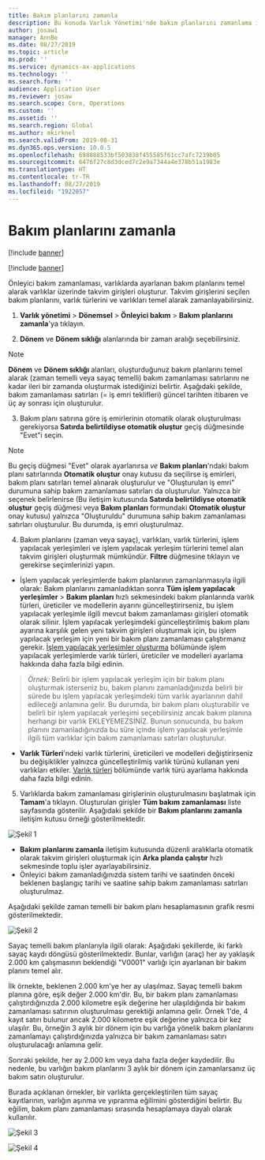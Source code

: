 ```yaml
---
title: Bakım planlarını zamanla
description: Bu konuda Varlık Yönetimi'nde bakım planlarını zamanlama işlemi açıklanmaktadır.
author: josaw1
manager: AnnBe
ms.date: 08/27/2019
ms.topic: article
ms.prod: ''
ms.service: dynamics-ax-applications
ms.technology: ''
ms.search.form: ''
audience: Application User
ms.reviewer: josaw
ms.search.scope: Core, Operations
ms.custom: ''
ms.assetid: ''
ms.search.region: Global
ms.author: mkirknel
ms.search.validFrom: 2019-08-31
ms.dyn365.ops.version: 10.0.5
ms.openlocfilehash: 698888533bf503838f455585f61cc7afc7239b05
ms.sourcegitcommit: 6476f27c8d3dced7c2e9a7344a4e378b51a1983e
ms.translationtype: HT
ms.contentlocale: tr-TR
ms.lasthandoff: 08/27/2019
ms.locfileid: "1922057"
---
```

# <a name="schedule-maintenance-plans"></a>Bakım planlarını zamanla

[!include [banner](../../includes/banner.md)]

[!include [banner](../../includes/preview-banner.md)]

Önleyici bakım zamanlaması, varlıklarda ayarlanan bakım planlarını temel alarak varlıklar üzerinde takvim girişleri oluşturur. Takvim girişlerini seçilen bakım planlarını, varlık türlerini ve varlıkları temel alarak zamanlayabilirsiniz.

1. **Varlık yönetimi** > **Dönemsel** > **Önleyici bakım** > **Bakım planlarını zamanla**'ya tıklayın.

2. **Dönem** ve **Dönem sıklığı** alanlarında bir zaman aralığı seçebilirsiniz.

>[!NOTE]
>**Dönem** ve **Dönem sıklığı** alanları, oluşturduğunuz bakım planlarını temel alarak (zaman temelli veya sayaç temelli) bakım zamanlaması satırlarını ne kadar ileri bir zamanda oluşturmak istediğinizi belirtir. Aşağıdaki şekilde, bakım zamanlaması satırları (= iş emri teklifleri) güncel tarihten itibaren ve üç ay sonrası için oluşturulur.

3. Bakım planı satırına göre iş emirlerinin otomatik olarak oluşturulması gerekiyorsa **Satırda belirtildiyse otomatik oluştur** geçiş düğmesinde "Evet"i seçin.

>[!NOTE]
>Bu geçiş düğmesi "Evet" olarak ayarlanırsa *ve* **Bakım planları**'ndaki bakım planı satırlarında **Otomatik oluştur** onay kutusu da seçilirse iş emirleri, bakım planı satırları temel alınarak oluşturulur ve "Oluşturulan iş emri" durumuna sahip bakım zamanlaması satırları da oluşturulur. Yalnızca bir seçenek belirlenirse (Bu iletişim kutusunda **Satırda belirtildiyse otomatik oluştur** geçiş düğmesi veya **Bakım planları** formundaki **Otomatik oluştur** onay kutusu) yalnızca "Oluşturuldu" durumuna sahip bakım zamanlaması satırları oluşturulur. Bu durumda, iş emri oluşturulmaz.

4. Bakım planlarını (zaman veya sayaç), varlıkları, varlık türlerini, işlem yapılacak yerleşimleri ve işlem yapılacak yerleşim türlerini temel alan takvim girişleri oluşturmak mümkündür. **Filtre** düğmesine tıklayın ve gerekirse seçimlerinizi yapın.

- İşlem yapılacak yerleşimlerde bakım planlarının zamanlanmasıyla ilgili olarak: Bakım planlarını zamanladıktan sonra **Tüm işlem yapılacak yerleşimler** > **Bakım planları** hızlı sekmesindeki bakım planlarında varlık türleri, üreticiler ve modellerin ayarını güncelleştirirseniz, bu işlem yapılacak yerleşimle ilgili mevcut bakım zamanlaması girişleri otomatik olarak silinir. İşlem yapılacak yerleşimdeki güncelleştirilmiş bakım planı ayarına karşılık gelen yeni takvim girişleri oluşturmak için, bu işlem yapılacak yerleşim için yeni bir bakım planı zamanlaması çalıştırmanız gerekir. [İşlem yapılacak yerleşimler oluşturma](../functional-locations/create-functional-locations.md) bölümünde işlem yapılacak yerleşimlerde varlık türleri, üreticiler ve modelleri ayarlama hakkında daha fazla bilgi edinin.

>*Örnek:* Belirli bir işlem yapılacak yerleşim için bir bakım planı oluşturmak isterseniz bu, bakım planını zamanladığınızda belirli bir sürede bu işlem yapılacak yerleşimdeki tüm varlık ayarlarının dahil edileceği anlamına gelir. Bu durumda, bir bakım planı oluşturabilir ve belirli bir işlem yapılacak yerleşimi seçebilirsiniz ancak bakım planına herhangi bir varlık EKLEYEMEZSİNİZ. Bunun sonucunda, bu bakım planını zamanladığınızda bu süre içinde işlem yapılacak yerleşimle ilgili tüm varlıklar için bakım zamanlaması satırları oluşturulur.

- **Varlık Türleri**'ndeki varlık türlerini, üreticileri ve modelleri değiştirirseniz bu değişiklikler yalnızca güncelleştirilmiş varlık türünü kullanan yeni varlıkları etkiler. [Varlık türleri](../setup-for-objects/object-types.md) bölümünde varlık türü ayarlama hakkında daha fazla bilgi edinin.  

5. Varlıklarda bakım zamanlaması girişlerinin oluşturulmasını başlatmak için **Tamam**'a tıklayın. Oluşturulan girişler **Tüm bakım zamanlaması** liste sayfasında gösterilir. Aşağıdaki şekilde bir **Bakım planlarını zamanla** iletişim kutusu örneği gösterilmektedir.

![Şekil 1](media/09-preventive-maintenance.png)

- **Bakım planlarını zamanla** iletişim kutusunda düzenli aralıklarla otomatik olarak takvim girişleri oluşturmak için **Arka planda çalıştır** hızlı sekmesinde toplu işler ayarlayabilirsiniz.  
- Önleyici bakım zamanladığınızda sistem tarihi ve saatinden önceki beklenen başlangıç tarihi ve saatine sahip bakım zamanlaması satırları oluşturulmaz.  

Aşağıdaki şekilde zaman temelli bir bakım planı hesaplamasının grafik resmi gösterilmektedir.  

![Şekil 2](media/10-preventive-maintenance.jpg)

Sayaç temelli bakım planlarıyla ilgili olarak: Aşağıdaki şekillerde, iki farklı sayaç kaydı döngüsü gösterilmektedir. Bunlar, varlığın (araç) her ay yaklaşık 2.000 km çalışmasının beklendiği "V0001" varlığı için ayarlanan bir bakım planını temel alır.

İlk örnekte, beklenen 2.000 km'ye her ay ulaşılmaz. Sayaç temelli bakım planına göre, eşik değer 2.000 km'dir. Bu, bir bakım planı zamanlaması çalıştırdığınızda 2.000 kilometre eşik değerine her ulaşıldığında bir bakım zamanlaması satırının oluşturulması gerektiği anlamına gelir. Örnek 1'de, 4 kayıt satırı bulunur ancak 2.000 kilometre eşik değerine yalnızca bir kez ulaşılır. Bu, örneğin 3 aylık bir dönem için bu varlığa yönelik bakım planlarını zamanlamayı çalıştırdığınızda yalnızca bir bakım zamanlaması satırı oluşturulacağı anlamına gelir.

Sonraki şekilde, her ay 2.000 km veya daha fazla değer kaydedilir. Bu nedenle, bu varlığın bakım planlarını 3 aylık bir dönem için zamanlarsanız üç bakım satırı oluşturulur. 

Burada açıklanan örnekler, bir varlıkta gerçekleştirilen tüm sayaç kayıtlarının, varlığın aşınma ve yıpranma eğilimini gösterdiğini belirtir. Bu eğilim, bakım planı zamanlaması sırasında hesaplamaya dayalı olarak kullanılır.

![Şekil 3](media/11-preventive-maintenance.png)

![Şekil 4](media/12-preventive-maintenance.png)


